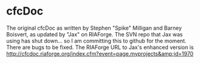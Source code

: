 cfcDoc
======

The original cfcDoc as written by Stephen "Spike" Milligan and Barney Boisvert, as updated by "Jax" on RIAForge. The SVN repo that Jax was using has shut down... so I am committing this to github for the moment. There are bugs to be fixed. The RIAForge URL to Jax's enhanced version is http://cfcdoc.riaforge.org/index.cfm?event=page.myprojects&amp;id=1970
